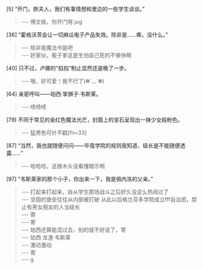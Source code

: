
[5] “开门，胖夫人，我们有事情想和里边的一些学生谈谈。”
>--- 傅文佩，你开门呀.jog<br>

[36] “霍格沃茨会让一切麻瓜电子产品失效。除非是……嘶，没什么。”
>--- 除非是魔法书是吧<br>
>--- 好家伙，骰子爹这是生怕自己死的不够快啊<br>

[40] 只不过，卢娜的“掐掐”制止显然还是晚了一步。
>--- 哦，好可爱！我不行了(❁´◡`❁)<br>

[64] 亲密呼叫——珀西·笨狮子·韦斯莱。
>--- 啧啧啧<br>

[79] 不同于常见的金红色魔法光芒，封面上的宝石呈现出一抹少女般粉色。
>--- 猛男色可针不戳[fn=33]<br>

[87] “当然，我也就随便问问——毕竟学院的规则我知道，级长是不能随便透露……”
>--- 哈哈哈，这根木头没看懂暗示啊<br>

[97] “韦斯莱家的那个小子，你出来一下，我是佩内洛的父亲。”
>--- 打起来打起来，自从学生那场战斗之后好久没这么热闹过了<br>
>--- 坚固的堡垒往往从内部被打破
从此以后格兰芬多学院成立fff自治团，禁止有男女朋友的人当级长<br>
>--- 寄<br>
>--- 寄<br>
>--- 珀西还算能混过去，别的就不好说了，寄<br>
>--- 珀西·龙渣·韦斯莱<br>
>--- 激动激动<br>
>--- 寄<br>
>--- g<br>
